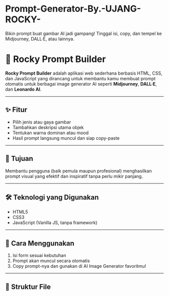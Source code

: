 # Prompt-Generator-By.-UJANG-ROCKY-
Bikin prompt buat gambar AI jadi gampang! Tinggal isi, copy, dan tempel ke Midjourney, DALL·E, atau lainnya.
# 🎨 Rocky Prompt Builder

**Rocky Prompt Builder** adalah aplikasi web sederhana berbasis HTML, CSS, dan JavaScript yang dirancang untuk membantu kamu membuat prompt otomatis untuk berbagai image generator AI seperti **Midjourney**, **DALL·E**, dan **Leonardo AI**.

---

## ✨ Fitur

- Pilih jenis atau gaya gambar
- Tambahkan deskripsi utama objek
- Tentukan warna dominan atau mood
- Hasil prompt langsung muncul dan siap copy-paste

---

## 📌 Tujuan

Membantu pengguna (baik pemula maupun profesional) menghasilkan prompt visual yang efektif dan inspiratif tanpa perlu mikir panjang.

---

## 🛠️ Teknologi yang Digunakan

- HTML5
- CSS3
- JavaScript (Vanilla JS, tanpa framework)

---

## 🚀 Cara Menggunakan

1. Isi form sesuai kebutuhan  
2. Prompt akan muncul secara otomatis  
3. Copy prompt-nya dan gunakan di AI Image
 Generator favoritmu!

---

## 📁 Struktur File
